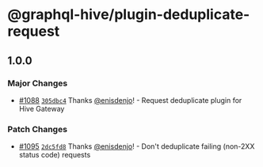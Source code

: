 # @graphql-hive/plugin-deduplicate-request

## 1.0.0

### Major Changes

- [#1088](https://github.com/graphql-hive/gateway/pull/1088) [`305dbc4`](https://github.com/graphql-hive/gateway/commit/305dbc4ce08f53508f400e8e2610cb32e68002bc) Thanks [@enisdenjo](https://github.com/enisdenjo)! - Request deduplicate plugin for Hive Gateway

### Patch Changes

- [#1095](https://github.com/graphql-hive/gateway/pull/1095) [`2dc5fd8`](https://github.com/graphql-hive/gateway/commit/2dc5fd89a292811e7ea845d14e0ddacecfa83e9f) Thanks [@enisdenjo](https://github.com/enisdenjo)! - Don't deduplicate failing (non-2XX status code) requests
